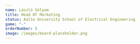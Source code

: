```yaml
---
name: László Sólyom
title: Head Of Marketing
status: Aalto University School of Electrical Engineering
game: "-"
orderNumber: 5
image: /images/board-placeholder.png
---
```

